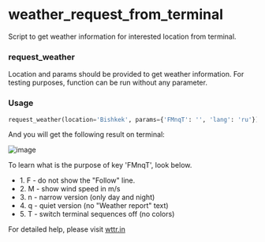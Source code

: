 # weather_request_from_terminal
Script to get weather information for interested location from terminal.


### request_weather
Location and params should be provided to get weather information.
For testing purposes, function can be run without any parameter.


### Usage
```python
request_weather(location='Bishkek', params={'FMnqT': '', 'lang': 'ru'})
```
And you will get the following result on terminal:</br>

![image](https://user-images.githubusercontent.com/4350960/210967359-bd80022f-7dfc-4f8b-ab37-bc1fc7a73c8b.png)

To learn what is the purpose of key 'FMnqT', look below.
<ul>
    <li>1. F - do not show the "Follow" line.</li>
    <li>2. M - show wind speed in m/s</li>
    <li>3. n - narrow version (only day and night)</li>
    <li>4. q - quiet version (no "Weather report" text)</li>
    <li>5. T - switch terminal sequences off (no colors)</li>
</ul>
  
For detailed help, please visit [wttr.in](https://wttr.in/:help)
